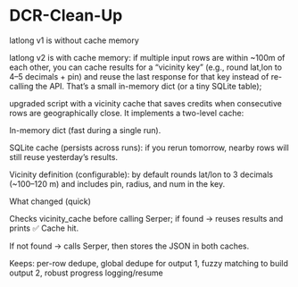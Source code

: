 # DCR-Clean-Up
latlong v1 is without cache memory


latlong v2 is with cache memory: if multiple input rows are within ~100m of each other, you can cache results for a “vicinity key” (e.g., round lat,lon to 4–5 decimals + pin) and reuse the last response for that key instead of re-calling the API. That’s a small in-memory dict (or a tiny SQLite table); 


upgraded script with a vicinity cache that saves credits when consecutive rows are geographically close. It implements a two-level cache:

In-memory dict (fast during a single run).

SQLite cache (persists across runs): if you rerun tomorrow, nearby rows will still reuse yesterday’s results.

Vicinity definition (configurable): by default rounds lat/lon to 3 decimals (~100–120 m) and includes pin, radius, and num in the key.

What changed (quick)

Checks vicinity_cache before calling Serper; if found → reuses results and prints ✅ Cache hit.

If not found → calls Serper, then stores the JSON in both caches.

Keeps: per-row dedupe, global dedupe for output 1, fuzzy matching to build output 2, robust progress logging/resume
